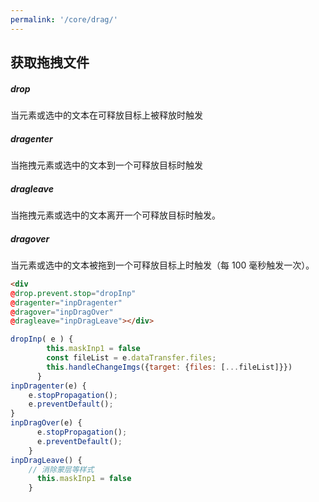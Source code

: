 ```yaml
---
permalink: '/core/drag/'
---
```


## 获取拖拽文件

##### drop
当元素或选中的文本在可释放目标上被释放时触发
##### dragenter
当拖拽元素或选中的文本到一个可释放目标时触发
##### dragleave
当拖拽元素或选中的文本离开一个可释放目标时触发。
##### dragover
当元素或选中的文本被拖到一个可释放目标上时触发（每 100 毫秒触发一次）。
```html
<div 
@drop.prevent.stop="dropInp" 
@dragenter="inpDragenter" 
@dragover="inpDragOver"
@dragleave="inpDragLeave"></div>

```
```js
dropInp( e ) {
        this.maskInp1 = false
        const fileList = e.dataTransfer.files;
        this.handleChangeImgs({target: {files: [...fileList]}})
      } 
inpDragenter(e) {
    e.stopPropagation();
    e.preventDefault();
}
inpDragOver(e) {
      e.stopPropagation();
      e.preventDefault();
    }
inpDragLeave() {
    // 消除蒙层等样式
      this.maskInp1 = false
    }
```